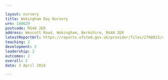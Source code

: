 ```yaml
---

layout: nursery
title: Wokingham Day Nursery
urn: 148629
postcode: RG40 2ER
address: Wescott Road, Wokingham, Berkshire, RG40 2ER
latestReportUrl: https://reports.ofsted.gov.uk/provider/files/2768813/urn/148629.pdf
teaching: 2
development: 2
leadership: 2
outcomes: 2
overall: 2
date: 3 April 2018

---
```

